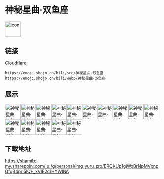# 神秘星曲·双鱼座
<img src="https://emoji.shojo.cn/bili/src/神秘星曲·双鱼座/icon.png" width="50" height="50" alt="icon">

## 链接
Cloudflare:
```
https://emoji.shojo.cn/bili/src/神秘星曲·双鱼座
https://emoji.shojo.cn/bili/webp/神秘星曲·双鱼座
```
## 展示
<img src="https://emoji.shojo.cn/bili/src/神秘星曲·双鱼座/神秘星曲·双鱼座-仙女落泪.png" width="50" height="50" alt="神秘星曲·双鱼座-仙女落泪"><img src="https://emoji.shojo.cn/bili/src/神秘星曲·双鱼座/神秘星曲·双鱼座-干嘛？.png" width="50" height="50" alt="神秘星曲·双鱼座-干嘛？"><img src="https://emoji.shojo.cn/bili/src/神秘星曲·双鱼座/神秘星曲·双鱼座-摸鱼.png" width="50" height="50" alt="神秘星曲·双鱼座-摸鱼"><img src="https://emoji.shojo.cn/bili/src/神秘星曲·双鱼座/神秘星曲·双鱼座-大吉.png" width="50" height="50" alt="神秘星曲·双鱼座-大吉"><img src="https://emoji.shojo.cn/bili/src/神秘星曲·双鱼座/神秘星曲·双鱼座-大凶.png" width="50" height="50" alt="神秘星曲·双鱼座-大凶"><img src="https://emoji.shojo.cn/bili/src/神秘星曲·双鱼座/神秘星曲·双鱼座-双鱼星盘.png" width="50" height="50" alt="神秘星曲·双鱼座-双鱼星盘"><img src="https://emoji.shojo.cn/bili/src/神秘星曲·双鱼座/神秘星曲·双鱼座-锦鲤附体.png" width="50" height="50" alt="神秘星曲·双鱼座-锦鲤附体"><img src="https://emoji.shojo.cn/bili/src/神秘星曲·双鱼座/神秘星曲·双鱼座-我愿意.png" width="50" height="50" alt="神秘星曲·双鱼座-我愿意"><img src="https://emoji.shojo.cn/bili/src/神秘星曲·双鱼座/神秘星曲·双鱼座-我抱歉.png" width="50" height="50" alt="神秘星曲·双鱼座-我抱歉"><img src="https://emoji.shojo.cn/bili/src/神秘星曲·双鱼座/神秘星曲·双鱼座-我走了.png" width="50" height="50" alt="神秘星曲·双鱼座-我走了"><img src="https://emoji.shojo.cn/bili/src/神秘星曲·双鱼座/神秘星曲·双鱼座-发呆.png" width="50" height="50" alt="神秘星曲·双鱼座-发呆"><img src="https://emoji.shojo.cn/bili/src/神秘星曲·双鱼座/神秘星曲·双鱼座-鱼塘来呀.png" width="50" height="50" alt="神秘星曲·双鱼座-鱼塘来呀"><img src="https://emoji.shojo.cn/bili/src/神秘星曲·双鱼座/神秘星曲·双鱼座-哭哭.png" width="50" height="50" alt="神秘星曲·双鱼座-哭哭"><img src="https://emoji.shojo.cn/bili/src/神秘星曲·双鱼座/神秘星曲·双鱼座-求求了.png" width="50" height="50" alt="神秘星曲·双鱼座-求求了"><img src="https://emoji.shojo.cn/bili/src/神秘星曲·双鱼座/神秘星曲·双鱼座-鲤鱼越龙门.png" width="50" height="50" alt="神秘星曲·双鱼座-鲤鱼越龙门">

## 下载地址

https://shamiko-my.sharepoint.com/:u:/g/personal/img_yuru_pro/ERQKUp1gjWpBrNpMVxnpGfgB4pri5lQH_xVIE2c1HYWINA
